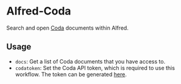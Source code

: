 # Alfred-Coda

Search and open [Coda](https://coda.io) documents within Alfred.

## Usage
- `docs`: Get a list of Coda documents that you have access to.
- `codatoken`: Set the Coda API token, which is required to use this workflow. The token can be generated [here](https://coda.io/account).